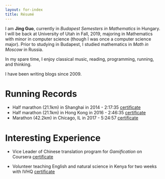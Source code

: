 ```yaml
---
layout: for-index
title: Résumé
---
```


I am **Jing Guo**, currently in *Budapest Semesters in Mathematics* in Hungary. I will be back at University of Utah in Fall, 2019, majoring in Mathematics with minor in computer science (though I was once a computer science major). Prior to studying in Budapest, I studied mathematics in *Math in Moscow* in Russia.

In my spare time, I enjoy classical music, reading, programming, running, and thinking.

I have been writing blogs since 2009.

Running Records
=====

* Half marathon (21.1km) in Shanghai in 2014 - 2:17:35 [certificate](/images/half-marathon.jpg)
* Half marathon (21.1km) in Hong Kong in 2016 - 2:46:35 [certificate](/images/hk-hf-marathon.pdf)
* Marathon (42.2km) in Chicago, IL in 2017 - 5:24:57 [certificate](/image/chicago-marathon.png)

Interesting Experience
=====

* Vice Leader of Chinese translation program for *Gamification* on Coursera [certificate](/images/translation.pdf)

* Volunteer teaching English and natural science in Kenya for two weeks with IVHQ [certificate](/images/ivhq.pdf)
